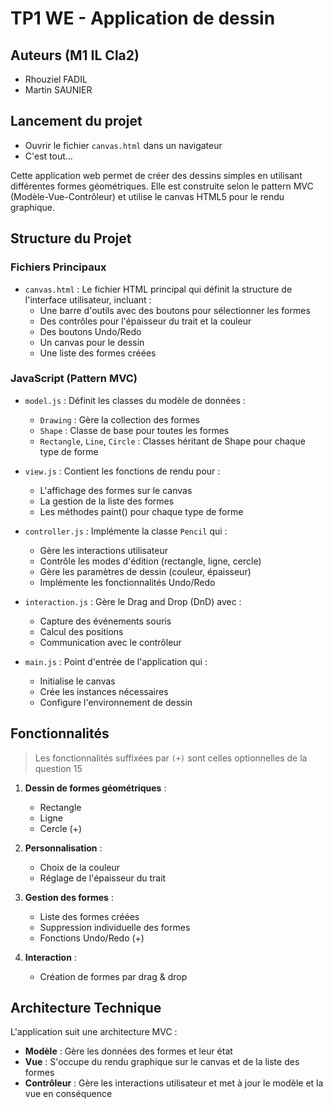 # TP1 WE - Application de dessin

## Auteurs (M1 IL Cla2)
- Rhouziel FADIL
- Martin SAUNIER

## Lancement du projet
- Ouvrir le fichier `canvas.html` dans un navigateur
- C'est tout...

Cette application web permet de créer des dessins simples en utilisant différentes formes géométriques. Elle est construite selon le pattern MVC (Modèle-Vue-Contrôleur) et utilise le canvas HTML5 pour le rendu graphique.

## Structure du Projet

### Fichiers Principaux

- `canvas.html` : Le fichier HTML principal qui définit la structure de l'interface utilisateur, incluant :
  - Une barre d'outils avec des boutons pour sélectionner les formes
  - Des contrôles pour l'épaisseur du trait et la couleur
  - Des boutons Undo/Redo
  - Un canvas pour le dessin
  - Une liste des formes créées

### JavaScript (Pattern MVC)

- `model.js` : Définit les classes du modèle de données :
  - `Drawing` : Gère la collection des formes
  - `Shape` : Classe de base pour toutes les formes
  - `Rectangle`, `Line`, `Circle` : Classes héritant de Shape pour chaque type de forme

- `view.js` : Contient les fonctions de rendu pour :
  - L'affichage des formes sur le canvas
  - La gestion de la liste des formes
  - Les méthodes paint() pour chaque type de forme

- `controller.js` : Implémente la classe `Pencil` qui :
  - Gère les interactions utilisateur
  - Contrôle les modes d'édition (rectangle, ligne, cercle)
  - Gère les paramètres de dessin (couleur, épaisseur)
  - Implémente les fonctionnalités Undo/Redo

- `interaction.js` : Gère le Drag and Drop (DnD) avec :
  - Capture des événements souris
  - Calcul des positions
  - Communication avec le contrôleur

- `main.js` : Point d'entrée de l'application qui :
  - Initialise le canvas
  - Crée les instances nécessaires
  - Configure l'environnement de dessin

## Fonctionnalités
> Les fonctionnalités suffixées par `(+)` sont celles optionnelles de la question 15
1. **Dessin de formes géométriques** :
   - Rectangle
   - Ligne
   - Cercle (+)

2. **Personnalisation** :
   - Choix de la couleur
   - Réglage de l'épaisseur du trait

3. **Gestion des formes** :
   - Liste des formes créées
   - Suppression individuelle des formes
   - Fonctions Undo/Redo (+)

4. **Interaction** :
   - Création de formes par drag & drop

## Architecture Technique

L'application suit une architecture MVC :

- **Modèle** : Gère les données des formes et leur état
- **Vue** : S'occupe du rendu graphique sur le canvas et de la liste des formes
- **Contrôleur** : Gère les interactions utilisateur et met à jour le modèle et la vue en conséquence